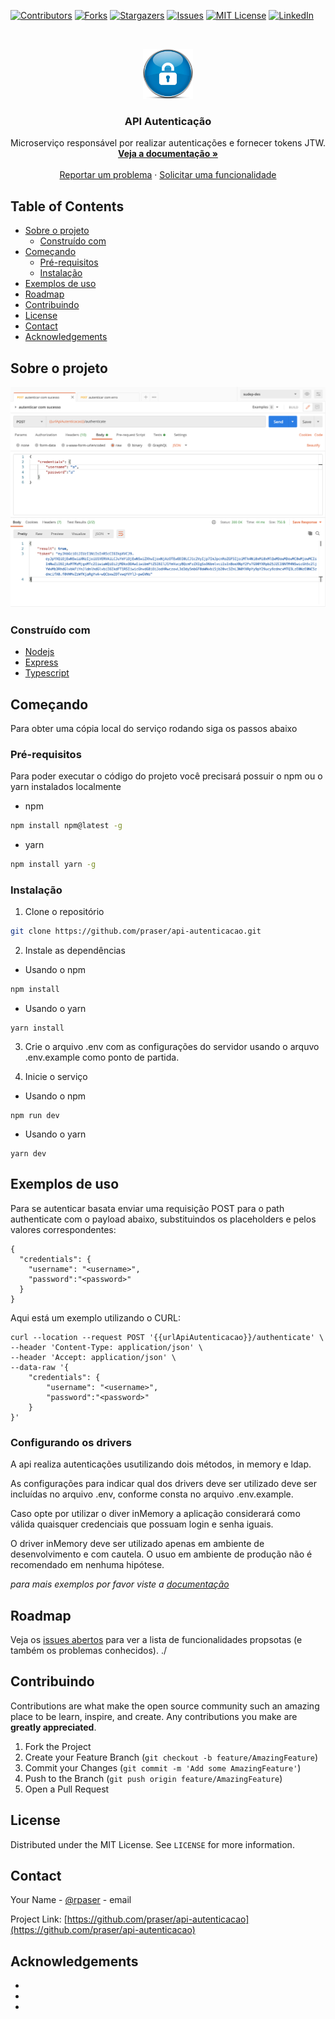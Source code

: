 <!-- PROJECT SHIELDS -->
<!--
*** I'm using markdown "reference style" links for readability.
*** Reference links are enclosed in brackets [ ] instead of parentheses ( ).
*** See the bottom of this document for the declaration of the reference variables
*** for contributors-url, forks-url, etc. This is an optional, concise syntax you may use.
*** https://www.markdownguide.org/basic-syntax/#reference-style-links
-->

[![Contributors][contributors-shield]][contributors-url]
[![Forks][forks-shield]][forks-url]
[![Stargazers][stars-shield]][stars-url]
[![Issues][issues-shield]][issues-url]
[![MIT License][license-shield]][license-url]
[![LinkedIn][linkedin-shield]][linkedin-url]

<!-- PROJECT LOGO -->
<br />
<p align="center">
  <a href="https://github.com/praser/api-autenticacao">
    <img src="images/logo.png" alt="Logo" width="80" height="80">
  </a>

  <h3 align="center">API Autenticação</h3>

  <p align="center">
    Microserviço responsável por realizar autenticações e fornecer tokens JTW.
    <br />
    <a href="https://documenter.getpostman.com/view/1406279/SWLmYkE4"><strong>Veja a documentação »</strong></a>
    <br />
    <br />
    <a href="https://github.com/praser/api-autenticacao/issues">Reportar um problema</a>
    ·
    <a href="https://github.com/praser/api-autenticacao/issues">Solicitar uma funcionalidade</a>
  </p>
</p>

<!-- TABLE OF CONTENTS -->

## Table of Contents

- [Sobre o projeto](#sobre-o-projeto)
  - [Construído com](#construído-com)
- [Começando](#começando)
  - [Pré-requisitos](#pré-requisitos)
  - [Instalação](#instalação)
- [Exemplos de uso](#exemplos-de-uso)
- [Roadmap](#roadmap)
- [Contribuindo](#contribuindo)
- [License](#license)
- [Contact](#contact)
- [Acknowledgements](#acknowledgements)

<!--BUILT WITH -->

## Sobre o projeto

[![Product Name Screen Shot][product-screenshot]](https://example.com)

### Construído com

- [Nodejs](https://nodejs.org/)
- [Express](https://expressjs.com/)
- [Typescript](https://www.typescriptlang.org/)

<!-- GETTING STARTED -->

## Começando

Para obter uma cópia local do serviço rodando siga os passos abaixo

### Pré-requisitos

Para poder executar o código do projeto você precisará possuir o npm ou o yarn instalados localmente

- npm

```sh
npm install npm@latest -g
```

- yarn

```sh
npm install yarn -g
```

### Instalação

1. Clone o repositório

```sh
git clone https://github.com/praser/api-autenticacao.git
```

2. Instale as dependências

- Usando o npm

```sh
npm install
```

- Usando o yarn

```
yarn install
```

3. Crie o arquivo .env com as configurações do servidor usando o arquvo .env.example como ponto de partida.

4. Inicie o serviço

- Usando o npm

```
npm run dev
```

- Usando o yarn

```
yarn dev
```

<!-- Exemplos de uso -->

## Exemplos de uso

Para se autenticar basata enviar uma requisição POST para o path authenticate com o payload abaixo, substituindos os placeholders <username> e <password> pelos valores correspondentes:

```
{
  "credentials": {
    "username": "<username>",
    "password":"<password>"
  }
}
```

Aqui está um exemplo utilizando o CURL:

```
curl --location --request POST '{{urlApiAutenticacao}}/authenticate' \
--header 'Content-Type: application/json' \
--header 'Accept: application/json' \
--data-raw '{
    "credentials": {
        "username": "<username>",
        "password":"<password>"
    }
}'
```

### Configurando os drivers

A api realiza autenticações usutilizando dois métodos, in memory e ldap.

As configurações para indicar qual dos drivers deve ser utilizado deve ser incluídas no arquivo .env, conforme consta no arquivo .env.example.

Caso opte por utilizar o diver inMemory a aplicação considerará como válida quaisquer credenciais que possuam login e senha iguais.

O driver inMemory deve ser utilizado apenas em ambiente de desenvolvimento e com cautela. O usuo em ambiente de produção não é recomendado em nenhuma hipótese.

_para mais exemplos por favor viste a [documentação](https://documenter.getpostman.com/view/1406279/SWLmYkE4)_

<!-- ROADMAP -->

## Roadmap

Veja os [issues abertos](https://github.com/praser/api-autenticacao/issues) para ver a lista de funcionalidades propsotas (e também os problemas conhecidos).
./

<!-- Contribuindo -->

## Contribuindo

Contributions are what make the open source community such an amazing place to be learn, inspire, and create. Any contributions you make are **greatly appreciated**.

1. Fork the Project
2. Create your Feature Branch (`git checkout -b feature/AmazingFeature`)
3. Commit your Changes (`git commit -m 'Add some AmazingFeature'`)
4. Push to the Branch (`git push origin feature/AmazingFeature`)
5. Open a Pull Request

<!-- LICENSE -->

## License

Distributed under the MIT License. See `LICENSE` for more information.

<!-- CONTACT -->

## Contact

Your Name - [@rpaser](https://twitter.com/rpaser) - email

Project Link: [https://github.com/praser/api-autenticacao](https://github.com/praser/api-autenticacao)

<!-- ACKNOWLEDGEMENTS -->

## Acknowledgements

- []()
- []()
- []()

<!-- MARKDOWN LINKS & IMAGES -->
<!-- https://www.markdownguide.org/basic-syntax/#reference-style-links -->

[contributors-shield]: https://img.shields.io/github/contributors/praser/repo.svg?style=flat-square
[contributors-url]: https://github.com/praser/repo/graphs/contributors
[forks-shield]: https://img.shields.io/github/forks/praser/repo.svg?style=flat-square
[forks-url]: https://github.com/praser/repo/network/members
[stars-shield]: https://img.shields.io/github/stars/praser/repo.svg?style=flat-square
[stars-url]: https://github.com/praser/repo/stargazers
[issues-shield]: https://img.shields.io/github/issues/praser/repo.svg?style=flat-square
[issues-url]: https://github.com/praser/repo/issues
[license-shield]: https://img.shields.io/github/license/praser/repo.svg?style=flat-square
[license-url]: https://github.com/praser/repo/blob/master/LICENSE.txt
[linkedin-shield]: https://img.shields.io/badge/-LinkedIn-black.svg?style=flat-square&logo=linkedin&colorB=555
[linkedin-url]: https://linkedin.com/in/praser
[product-screenshot]: images/screenshot.png
